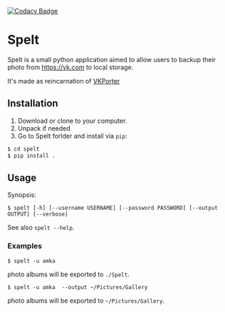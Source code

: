 [![Codacy Badge](https://api.codacy.com/project/badge/Grade/321b490ed3db4fdab961f202198492d7)](https://www.codacy.com/app/meamka/Spelt?utm_source=github.com&amp;utm_medium=referral&amp;utm_content=amka/Spelt&amp;utm_campaign=Badge_Grade)

# Spelt


Spelt is a small python application aimed
to allow users to backup their photo from https://vk.com to local storage.

It's made as reincarnation of [VKPorter](https://github.com/amka/VKPorter/)


## Installation

1. Download or clone to your computer.
2. Unpack if needed
3. Go to Spelt forlder and install via `pip`:

  ```bash
  $ cd spelt
  $ pip install .
  ```


## Usage

Synopsis:

    $ spelt [-h] [--username USERNAME] [--password PASSWORD] [--output OUTPUT] [--verbose]

See also `spelt --help`.

### Examples

    $ spelt -u amka 
    
photo albums will be exported to `./Spelt`.

    $ spelt -u amka  --output ~/Pictures/Gallery
    
photo albums will be exported to `~/Pictures/Gallery`.

